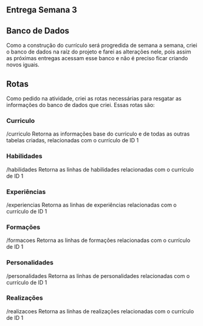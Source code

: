 ## Entrega Semana 3
## Banco de Dados
Como a construção do currículo será progredida de semana a semana, criei o banco de dados na raíz do projeto e farei as alterações nele, pois assim as próximas entregas acessam esse banco e não é preciso ficar criando novos iguais.
## Rotas
Como pedido na atividade, criei as rotas necessárias para resgatar as informações do banco de dados que criei. Essas rotas são:
### Curriculo
/curriculo
Retorna as informações base do curriculo e de todas as outras tabelas criadas, relacionadas com o currículo de ID 1
### Habilidades
/habilidades
Retorna as linhas de habilidades relacionadas com o currículo de ID 1
### Experiências
/experiencias
Retorna as linhas de experiências relacionadas com o currículo de ID 1
### Formações
/formacoes
Retorna as linhas de formações relacionadas com o currículo de ID 1
### Personalidades
/personalidades
Retorna as linhas de personalidades relacionadas com o currículo de ID 1
### Realizações
/realizacoes
Retorna as linhas de realizações relacionadas com o currículo de ID 1
